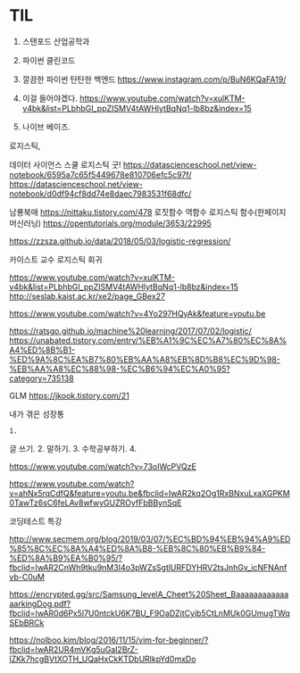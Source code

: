 # TIL
 1. 스탠포드 산업공학과
 2. 파이썬 클린코드
 3. 깔끔한 파이썬 탄탄한 백엔드
 https://www.instagram.com/p/BuN6KQaFA19/

 4. 이걸 들어야겠다.
 https://www.youtube.com/watch?v=xulKTM-v4bk&list=PLbhbGI_ppZISMV4tAWHlytBqNq1-lb8bz&index=15

 5. 나이브 베이즈.


 로지스틱,

데이터 사이언스 스쿨 로지스틱 굿!
https://datascienceschool.net/view-notebook/6595a7c65f5449678e810706efc5c97f/
https://datascienceschool.net/view-notebook/d0df94cf8dd74e8daec7983531f68dfc/

남룡북매
https://nittaku.tistory.com/478
로짓함수 역함수 로지스틱 함수(한페이지 머신러닝)
https://opentutorials.org/module/3653/22995

https://zzsza.github.io/data/2018/05/03/logistic-regression/

카이스트 교수 로지스틱 회귀

https://www.youtube.com/watch?v=xulKTM-v4bk&list=PLbhbGI_ppZISMV4tAWHlytBqNq1-lb8bz&index=15
http://seslab.kaist.ac.kr/xe2/page_GBex27




https://www.youtube.com/watch?v=4Yo297HQyAk&feature=youtu.be

https://ratsgo.github.io/machine%20learning/2017/07/02/logistic/
https://unabated.tistory.com/entry/%EB%A1%9C%EC%A7%80%EC%8A%A4%ED%8B%B1-%ED%9A%8C%EA%B7%80%EB%AA%A8%EB%8D%B8%EC%9D%98-%EB%AA%A8%EC%88%98-%EC%B6%94%EC%A0%95?category=735138

GLM
https://jkook.tistory.com/21



내가 겪은 성장통

	1. 
글 쓰기.
	2. 
말하기.
	3. 
수학공부하기.
	4. 



https://www.youtube.com/watch?v=73oIWcPVQzE



https://www.youtube.com/watch?v=ahNx5rqCdfQ&feature=youtu.be&fbclid=IwAR2kq2Og1RxBNxuLxaXGPKM0TawTz6sC6feLAv8wfwyGUZROyfFbBBynSqE

코딩테스트 특강

http://www.secmem.org/blog/2019/03/07/%EC%BD%94%EB%94%A9%ED%85%8C%EC%8A%A4%ED%8A%B8-%EB%8C%80%EB%B9%84-%ED%8A%B9%EA%B0%95/?fbclid=IwAR2CnWh9tku9nM3I4o3pWZsSgtlURFDYHRV2tsJnhGv_icNFNAnfvb-C0uM

https://encrypted.gg/src/Samsung_levelA_Cheet%20Sheet_BaaaaaaaaaaaaaarkingDog.pdf?fbclid=IwAR0d6Px5l7U0ntckU6K7BU_F9OaDZjtCyib5CtLnMUk0GUmugTWqSEbBRCk




https://nolboo.kim/blog/2016/11/15/vim-for-beginner/?fbclid=IwAR2UR4mVKg5uGaI2BrZ-lZKk7hcgBVtXOTH_UQaHxCkKTDbURlkpYd0mxDo
